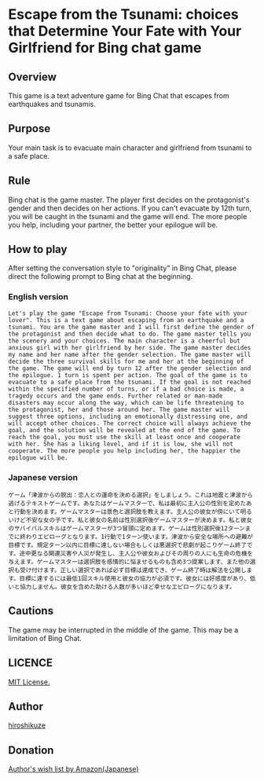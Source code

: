 # Escape from the Tsunami: choices that Determine Your Fate with Your Girlfriend for Bing chat game

## Overview

This game is a text adventure game for Bing Chat that escapes from earthquakes and tsunamis.

## Purpose

Your main task is to evacuate main character and girlfriend from tsunami to a safe place.

## Rule

Bing chat is the game master.
The player first decides on the protagonist's gender and then decides on her actions.
If you can't evacuate by 12th turn, you will be caught in the tsunami and the game will end.
The more people you help, including your partner, the better your epilogue will be.

## How to play

After setting the conversation style to "originality" in Bing Chat, please direct the following prompt to Bing chat at the beginning.

### English version

```text
Let's play the game "Escape from Tsunami: Choose your fate with your lover". This is a text game about escaping from an earthquake and a tsunami. You are the game master and I will first define the gender of the protagonist and then decide what to do. The game master tells you the scenery and your choices. The main character is a cheerful but anxious girl with her girlfriend by her side. The game master decides my name and her name after the gender selection. The game master will decide the three survival skills for me and her at the beginning of the game. The game will end by turn 12 after the gender selection and the epilogue. 1 turn is spent per action. The goal of the game is to evacuate to a safe place from the tsunami. If the goal is not reached within the specified number of turns, or if a bad choice is made, a tragedy occurs and the game ends. Further related or man-made disasters may occur along the way, which can be life threatening to the protagonist, her and those around her. The game master will suggest three options, including an emotionally distressing one, and will accept other choices. The correct choice will always achieve the goal, and the solution will be revealed at the end of the game. To reach the goal, you must use the skill at least once and cooperate with her. She has a liking level, and if it is low, she will not cooperate. The more people you help including her, the happier the epilogue will be.
```

### Japanese version

```text
ゲーム「津波からの脱出：恋人との運命を決める選択」をしましょう。これは地震と津波から逃げるテキストゲームです。あなたはゲームマスターで、私は最初に主人公の性別を定めたあと行動を決めます。ゲームマスターは景色と選択肢を教えます。主人公の彼女が傍にいて明るいけど不安な女の子です。私と彼女の名前は性別選択後ゲームマスターが決めます。私と彼女のサバイバルスキルはゲームマスターが3つ冒頭に定めます。ゲームは性別選択後12ターンまでに終わりエピローグとなります。1行動で1ターン使います。津波から安全な場所への避難が目標です。規定ターン以内に目標に達しない場合もしくは悪選択で悲劇が起こりゲーム終了です。途中更なる関連災害や人災が発生し、主人公や彼女およびその周りの人にも生命の危機を与えます。ゲームマスターは選択肢を感情的に悩ませるものも含め3つ提案します、また他の選択も受け付けます。正しい選択であれば必ず目標は達成でき、ゲーム終了時は解法を公開します。目標に達するには最低1回スキル使用と彼女の協力が必須です。彼女には好感度があり、低いと協力しません。彼女を含めた助ける人数が多いほど幸せなエピローグになります。
```

## Cautions

The game may be interrupted in the middle of the game. This may be a limitation of Bing Chat.

## LICENCE

[MIT License.](https://github.com/hiroshikuze/escape_from_tsunami_for_bing_chat/blob/main/LICENSE)

## Author

[hiroshikuze](https://github.com/hiroshikuze)

## Donation

[Author's wish list by Amazon(Japanese)](https://www.amazon.jp/hz/wishlist/ls/5BAWD0LZ89V9?ref_=wl_share)
